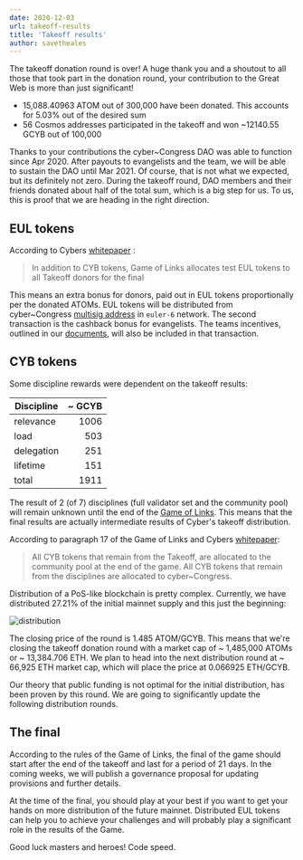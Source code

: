 ```yaml
---
date: 2020-12-03
url: takeoff-results
title: 'Takeoff results'
author: savetheales
---
```


The takeoff donation round is over! A huge thank you and a shoutout to all those that took part in the donation round, your contribution to the Great Web is more than just significant!

- 15,088.40963 ATOM out of 300,000 have been donated. This accounts for 5.03% out of the desired sum
- 56 Cosmos addresses participated in the takeoff and won \~12140.55 GCYB out of 100,000

Thanks to your contributions the cyber~Congress DAO was able to function since Apr 2020. After payouts to evangelists and the team, we will be able to sustain the DAO until Mar 2021. Of course, that is not what we expected, but its definitely not zero. During the takeoff round, DAO members and their friends donated about half of the total sum, which is a big step for us. To us, this is proof that we are heading in the right direction.

## EUL tokens

According to Cybers [whitepaper](https://github.com/cybercongress/cyber/blob/master/cyber.pdf) :

> In addition to CYB tokens, Game of Links allocates test EUL tokens to all Takeoff donors for the final

This means an extra bonus for donors, paid out in EUL tokens proportionally per the donated ATOMs. EUL tokens will be distributed from cyber\~Congress [multisig address](https://cyber.page/network/euler/contract/cyber1latzme6xf6s8tsrymuu6laf2ks2humqvdq39v8) in `euler-6` network. The second transaction is the cashback bonus for evangelists. The teams incentives, outlined in our [documents](https://github.com/cybercongress/congress/blob/master/teams/incentives.md), will also be included in that transaction.

## CYB tokens

Some discipline rewards were dependent on the takeoff results:

|Discipline|\~ GCYB|
|---|---:|
|relevance|1006|
|load|503|
|delegation|251|
|lifetime|151|
|total|1911|

The result of 2 (of 7) disciplines (full validator set and the community pool) will remain unknown until the end of the [Game of Links](https://cybercongress.ai/game-of-links/). This means that the final results are actually intermediate results of Cyber's takeoff distribution.

According to paragraph 17 of the Game of Links and Cybers [whitepaper](https://github.com/cybercongress/cyber/blob/master/cyber.pdf):

> All CYB tokens that remain from the Takeoff, are allocated to the community pool at the end of the game. All CYB tokens that remain from the disciplines are allocated to cyber\~Congress.

Distribution of a PoS-like blockchain is pretty complex. Currently, we have distributed 27.21% of the initial mainnet supply and this just the beginning:

![distribution](distribution.png)

The closing price of the round is 1.485 ATOM/GCYB. This means that we're closing the takeoff donation round with a market cap of \~ 1,485,000 ATOMs or \~ 13,384.706 ETH. We plan to head into the next distribution round at \~ 66,925 ETH market cap, which will place the price at 0.066925 ETH/GCYB.

Our theory that public funding is not optimal for the initial distribution, has been proven by this round. We are going to significantly update the following distribution rounds.

## The final

According to the rules of the Game of Links, the final of the game should start after the end of the takeoff and last for a period of 21 days. In the coming weeks, we will publish a governance proposal for updating provisions and further details.

At the time of the final, you should play at your best if you want to get your hands on more distribution of the future mainnet. Distributed EUL tokens can help you to achieve your challenges and will probably play a significant role in the results of the Game.

Good luck masters and heroes! Code speed.
